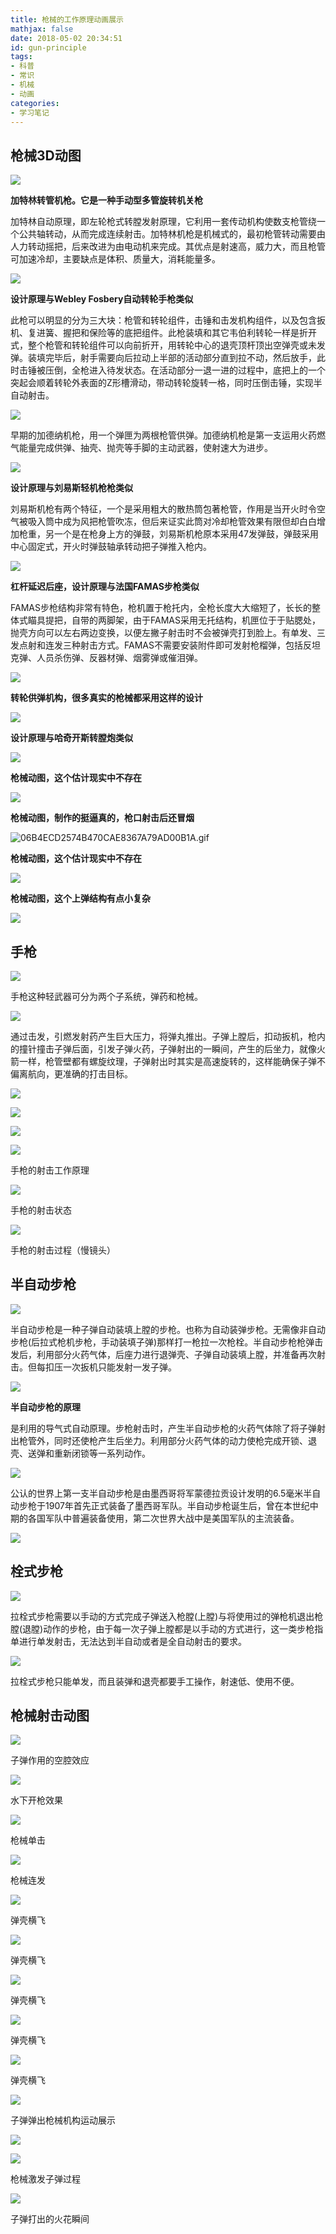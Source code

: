 ```yaml
---
title: 枪械的工作原理动画展示
mathjax: false
date: 2018-05-02 20:34:51
id: gun-principle
tags: 
- 科普
- 常识
- 机械
- 动画
categories:
- 学习笔记
---
```


## 枪械3D动图

![](https://zymin-1255632454.cos.ap-shanghai.myqcloud.com/gun-principle/654db0d2b6870bcbfe2f7fc3cbf5ee40.gif)

**加特林转管机枪。它是一种手动型多管旋转机关枪**

<!--- more--->

加特林自动原理，即左轮枪式转膛发射原理，它利用一套传动机构使数支枪管绕一个公共轴转动，从而完成连续射击。加特林机枪是机械式的，最初枪管转动需要由人力转动摇把，后来改进为由电动机来完成。其优点是射速高，威力大，而且枪管可加速冷却，主要缺点是体积、质量大，消耗能量多。

![](https://zymin-1255632454.cos.ap-shanghai.myqcloud.com/gun-principle/26f908fd29bb4bf4fe9471a8563b9333.gif)

**设计原理与Webley Fosbery自动转轮手枪类似**

此枪可以明显的分为三大块：枪管和转轮组件，击锤和击发机构组件，以及包含扳机、复进簧、握把和保险等的底把组件。此枪装填和其它韦伯利转轮一样是折开式，整个枪管和转轮组件可以向前折开，用转轮中心的退壳顶杆顶出空弹壳或未发弹。装填完毕后，射手需要向后拉动上半部的活动部分直到拉不动，然后放手，此时击锤被压倒，全枪进入待发状态。在活动部分一退一进的过程中，底把上的一个突起会顺着转轮外表面的Z形槽滑动，带动转轮旋转一格，同时压倒击锤，实现半自动射击。

![](https://zymin-1255632454.cos.ap-shanghai.myqcloud.com/gun-principle/cdb7de25003544199c11c16b8daec421.gif)

早期的加德纳机枪，用一个弹匣为两根枪管供弹。加德纳机枪是第一支运用火药燃气能量完成供弹、抽壳、抛壳等手脚的主动武器，使射速大为进步。

![](https://zymin-1255632454.cos.ap-shanghai.myqcloud.com/gun-principle/f6af3e72a69317a1b36801156a0d6bfb.gif)

**设计原理与刘易斯轻机枪枪类似**

刘易斯机枪有两个特征，一个是采用粗大的散热筒包著枪管，作用是当开火时令空气被吸入筒中成为风把枪管吹冻，但后来证实此筒对冷却枪管效果有限但却白白增加枪重，另一个是在枪身上方的弹鼓，刘易斯机枪原本采用47发弹鼓，弹鼓采用中心固定式，开火时弹鼓轴承转动把子弹推入枪内。

![](https://zymin-1255632454.cos.ap-shanghai.myqcloud.com/gun-principle/4cfdef068925f876183b73043e1befda.gif)

**杠杆延迟后座，设计原理与法国FAMAS步枪类似**

FAMAS步枪结构非常有特色，枪机置于枪托内，全枪长度大大缩短了，长长的整体式瞄具提把，自带的两脚架，由于FAMAS采用无托结构，机匣位于于贴腮处，抛壳方向可以左右两边变换，以便左撇子射击时不会被弹壳打到脸上。有单发、三发点射和连发三种射击方式。FAMAS不需要安装附件即可发射枪榴弹，包括反坦克弹、人员杀伤弹、反器材弹、烟雾弹或催泪弹。

![](https://zymin-1255632454.cos.ap-shanghai.myqcloud.com/gun-principle/ece1fdc796c8e7dabbd89a0c10824bb7.gif)

**转轮供弹机构，很多真实的枪械都采用这样的设计**

![](https://zymin-1255632454.cos.ap-shanghai.myqcloud.com/gun-principle/c8f4e09b68aaa667b9bd202102f3efbc.gif)

**设计原理与哈奇开斯转膛炮类似**

![](https://zymin-1255632454.cos.ap-shanghai.myqcloud.com/gun-principle/4101ecbfd14933f6c842735094c1bcbc.gif)

**枪械动图，这个估计现实中不存在**

![](https://zymin-1255632454.cos.ap-shanghai.myqcloud.com/gun-principle/7017723a1b8897428f64e983edeaf164.gif)

**枪械动图，制作的挺逼真的，枪口射击后还冒烟**

![06B4ECD2574B470CAE8367A79AD00B1A.gif](https://zymin-1255632454.cos.ap-shanghai.myqcloud.com/gun-principle/533b62cc15def800aa26ce1660af2f94.gif)

**枪械动图，这个估计现实中不存在**

![](https://zymin-1255632454.cos.ap-shanghai.myqcloud.com/gun-principle/96341fb2bc968666d9d0d2a46c269c5f.gif)

**枪械动图，这个上弹结构有点小复杂**

![](https://zymin-1255632454.cos.ap-shanghai.myqcloud.com/gun-principle/6f2838e547b00d13302e00fab778ea43.gif)

##  手枪

![](https://zymin-1255632454.cos.ap-shanghai.myqcloud.com/gun-principle/0387d45d20218e97d66614113f1d68db.gif)

手枪这种轻武器可分为两个子系统，弹药和枪械。

![](https://zymin-1255632454.cos.ap-shanghai.myqcloud.com/gun-principle/d27184e84de469871f509ecb06efda5e.gif)

通过击发，引燃发射药产生巨大压力，将弹丸推出。子弹上膛后，扣动扳机，枪内的撞针撞击子弹后面，引发子弹火药，子弹射出的一瞬间，产生的后坐力，就像火箭一样，枪管壁都有螺旋纹理，子弹射出时其实是高速旋转的，这样能确保子弹不偏离航向，更准确的打击目标。

![](https://zymin-1255632454.cos.ap-shanghai.myqcloud.com/gun-principle/2797a99bb3557145bae197543a137a77.gif)

![](https://zymin-1255632454.cos.ap-shanghai.myqcloud.com/gun-principle/6c267c086777c466c39240220601d390.gif)

![](https://zymin-1255632454.cos.ap-shanghai.myqcloud.com/gun-principle/2ef6bdbaa214146f70cdf5dafafe8da2.gif)

![](https://zymin-1255632454.cos.ap-shanghai.myqcloud.com/gun-principle/7538ef463be30665ef8479bee32c22ba.gif)

手枪的射击工作原理

![](https://zymin-1255632454.cos.ap-shanghai.myqcloud.com/gun-principle/2ab62c2edf5ec4c54911d3e04a667293.gif)

手枪的射击状态

![](https://zymin-1255632454.cos.ap-shanghai.myqcloud.com/gun-principle/8bb05fb27b50927194b854522d1998f5.gif)

手枪的射击过程（慢镜头）

## 半自动步枪

![](https://zymin-1255632454.cos.ap-shanghai.myqcloud.com/gun-principle/5112bce398c5b9e93352b6d66f94a4d3.gif)

半自动步枪是一种子弹自动装填上膛的步枪。也称为自动装弹步枪。无需像非自动步枪(后拉式枪机步枪，手动装填子弹)那样打一枪拉一次枪栓。半自动步枪枪弹击发后，利用部分火药气体，后座力进行退弹壳、子弹自动装填上膛，并准备再次射击。但每扣压一次扳机只能发射一发子弹。

![](https://zymin-1255632454.cos.ap-shanghai.myqcloud.com/gun-principle/60c803e2ca5efae0d7b3293f36df792f.gif)

**半自动步枪的原理**

是利用的导气式自动原理。步枪射击时，产生半自动步枪的火药气体除了将子弹射出枪管外，同时还使枪产生后坐力。利用部分火药气体的动力使枪完成开锁、退壳、送弹和重新闭锁等一系列动作。

![](https://zymin-1255632454.cos.ap-shanghai.myqcloud.com/gun-principle/a2c1fed97a5c93c5433382af7aae95da.gif)

公认的世界上第一支半自动步枪是由墨西哥将军蒙德拉贡设计发明的6.5毫米半自动步枪于1907年首先正式装备了墨西哥军队。半自动步枪诞生后，曾在本世纪中期的各国军队中普遍装备使用，第二次世界大战中是美国军队的主流装备。

![](https://zymin-1255632454.cos.ap-shanghai.myqcloud.com/gun-principle/6576da7654ff7963d71f96e45e13ee3b.gif)

## 栓式步枪

![](https://zymin-1255632454.cos.ap-shanghai.myqcloud.com/gun-principle/b06391d840b16f4ff7055fd62f97e417.gif)

拉栓式步枪需要以手动的方式完成子弹送入枪膛(上膛)与将使用过的弹枪机退出枪膛(退膛)动作的步枪，由于每一次子弹上膛都是以手动的方式进行，这一类步枪指单进行单发射击，无法达到半自动或者是全自动射击的要求。

![](https://zymin-1255632454.cos.ap-shanghai.myqcloud.com/gun-principle/c9cf79c1eda771733b51b4c3dacce88e.gif)

拉栓式步枪只能单发，而且装弹和退壳都要手工操作，射速低、使用不便。

## 枪械射击动图

![](https://zymin-1255632454.cos.ap-shanghai.myqcloud.com/gun-principle/cc9d1d03a8cabf62bf7215a4c1fe1483.gif)

子弹作用的空腔效应

![](https://zymin-1255632454.cos.ap-shanghai.myqcloud.com/gun-principle/bf99375b8bbaa29192e7e5512450ee51.gif)

水下开枪效果

![](https://zymin-1255632454.cos.ap-shanghai.myqcloud.com/gun-principle/d8f415078fc5ea4729ac8fec9d5203f4.gif)

枪械单击

![](https://zymin-1255632454.cos.ap-shanghai.myqcloud.com/gun-principle/f1ac323e028cedc5c9e33376615adfab.gif)

枪械连发

![](https://zymin-1255632454.cos.ap-shanghai.myqcloud.com/gun-principle/8288928130583f10545743b6652db047.gif)

弹壳横飞

![](https://zymin-1255632454.cos.ap-shanghai.myqcloud.com/gun-principle/41e9f0b8e682e1c177bc1520febcd695.gif)

弹壳横飞

![](https://zymin-1255632454.cos.ap-shanghai.myqcloud.com/gun-principle/3e1a73b9cb7fcd87df343be69f07f692.gif)

弹壳横飞

![](https://zymin-1255632454.cos.ap-shanghai.myqcloud.com/gun-principle/e487c9db2eba2c008e29f36fd6cf7f10.gif)

弹壳横飞

![](https://zymin-1255632454.cos.ap-shanghai.myqcloud.com/gun-principle/72c0376ac5ce6b6b3ff5174b9fc1dda4.gif)

弹壳横飞

![](https://zymin-1255632454.cos.ap-shanghai.myqcloud.com/gun-principle/5112bce398c5b9e93352b6d66f94a4d3.gif)

子弹弹出枪械机构运动展示

![](https://zymin-1255632454.cos.ap-shanghai.myqcloud.com/gun-principle/8ba234dd2dc28483e1587475fd43f570.gif)

![](https://zymin-1255632454.cos.ap-shanghai.myqcloud.com/gun-principle/7aa4622744fac1bca5985d1da76733d6.gif)

枪械激发子弹过程

![](https://zymin-1255632454.cos.ap-shanghai.myqcloud.com/gun-principle/8e53a9b4a4416fe9d4c1501599e891fe.gif)

子弹打出的火花瞬间